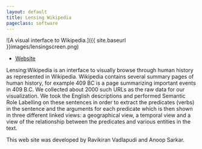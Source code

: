 ```yaml
---
layout: default
title: Lensing Wikipedia
pageclass: software
---
```


![A visual interface to Wikipedia.]({{ site.baseurl }}images/lensingscreen.png)

-   [Website](http://lensingwikipedia.cs.sfu.ca)

Lensing:Wikipedia is an interface to visually browse through human history as represented in Wikipedia. Wikipedia contains several summary pages of human history, for example 409 BC is a page summarizing important events in 409 B.C. We collected about 2000 such URLs as the raw data for our visualization. We took the English descriptions and performed Semantic Role Labelling on these sentences in order to extract the predicates (verbs) in the sentence and the arguments for each predicate which is then shown in three different linked views: a geographical view, a temporal view and a view of the relationship between the predicates and various entities in the text.

This web site was developed by Ravikiran Vadlapudi and Anoop Sarkar.
